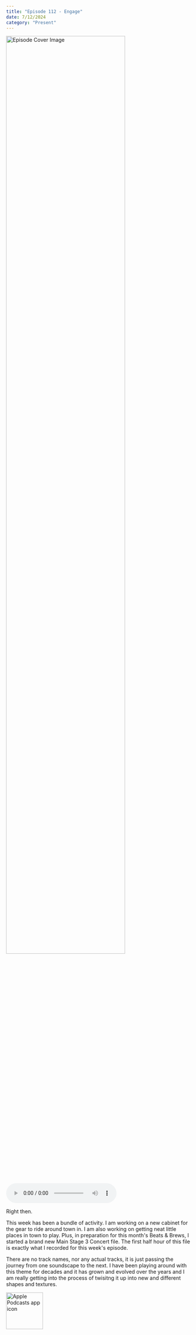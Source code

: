 ```yaml
---
title: "Episode 112 - Engage"
date: 7/12/2024
category: "Present"
---
```

<img src="https://artwork.captivate.fm/43f60694-f318-46e7-ac40-0de50de74fee/Lk_jIZmcTq9YcUqKpCqMsnR4.jpg" alt="Episode Cover Image" width=80%/>
<audio controls>
  <source src="https://podcasts.captivate.fm/media/d8bb4907-faaa-4da8-88fe-8607705a7f45/Episode-113.mp3" type="audio/mpeg">
  Your browser does not support the audio element.
</audio>

<p>Right then.</p><p>This week has been a bundle of activity. I am working on a new cabinet for the gear to ride around town in. I am also working on getting neat little places in town to play. Plus, in preparation for this month's Beats &amp; Brews, I started a brand new Main Stage 3 Concert file. The first half hour of this file is exactly what I recorded for this week's episode.</p><p>There are no track names, nor any actual tracks, it is just passing the journey from one soundscape to the next. I have been playing around with this theme for decades and it has grown and evolved over the years and I am really getting into the process of twisitng it up into new and different shapes and textures. </p>

<a href="https://podcasts.apple.com/us/podcast/living-room-music/id1608791560?tscg=30200&itsct=podcast_box_appicon&ls=1&mttnsubad=1608791560" style="display: inline-block;"><img src="https://toolbox.marketingtools.apple.com/api/v2/badges/app-icon-podcasts/standard/en-us" alt="Apple Podcasts app icon" style="width: 100px; height: 100px; vertical-align: middle; object-fit: contain;" /></a>
    